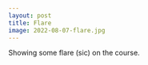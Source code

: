 ```yaml
---
layout: post
title: Flare
image: 2022-08-07-flare.jpg
---
```


Showing some flare (sic) on the course.
